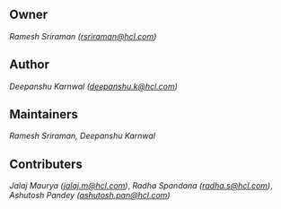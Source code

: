 ## Owner
*Ramesh Sriraman (rsriraman@hcl.com)*

## Author
*Deepanshu Karnwal (deepanshu.k@hcl.com)*

## Maintainers
*Ramesh Sriraman, Deepanshu Karnwal*

## Contributers
*Jalaj Maurya (jalaj.m@hcl.com)*,
*Radha Spandana (radha.s@hcl.com)*,
*Ashutosh Pandey (ashutosh.pan@hcl.com)*
